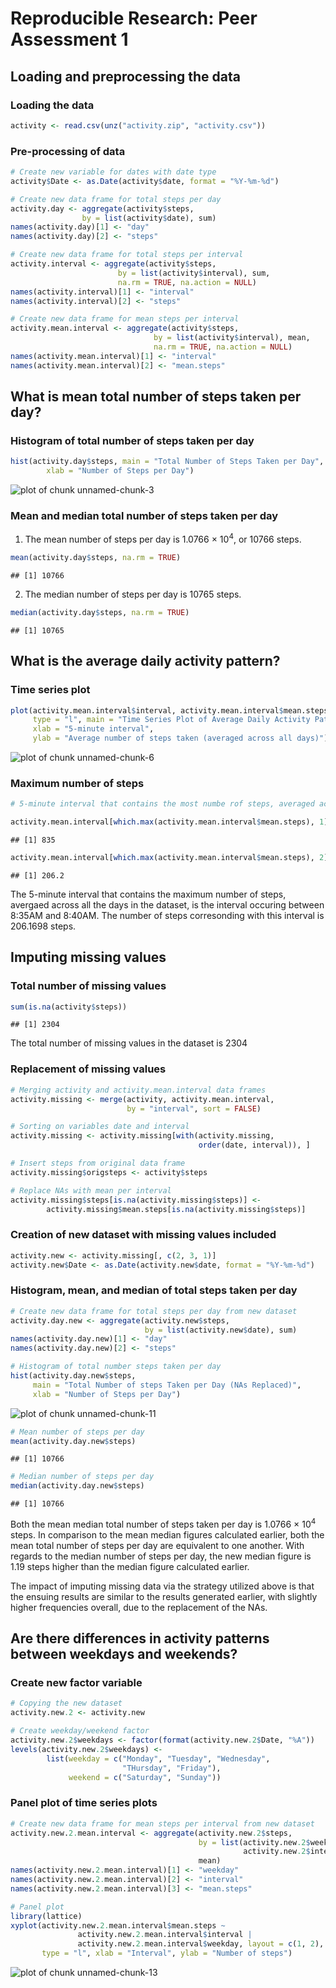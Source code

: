 # Reproducible Research: Peer Assessment 1


## Loading and preprocessing the data

### Loading the data


```r
activity <- read.csv(unz("activity.zip", "activity.csv"))
```

### Pre-processing of data


```r
# Create new variable for dates with date type
activity$Date <- as.Date(activity$date, format = "%Y-%m-%d")

# Create new data frame for total steps per day
activity.day <- aggregate(activity$steps, 
                by = list(activity$date), sum)
names(activity.day)[1] <- "day"
names(activity.day)[2] <- "steps"

# Create new data frame for total steps per interval
activity.interval <- aggregate(activity$steps, 
                        by = list(activity$interval), sum, 
                        na.rm = TRUE, na.action = NULL)
names(activity.interval)[1] <- "interval"
names(activity.interval)[2] <- "steps"

# Create new data frame for mean steps per interval
activity.mean.interval <- aggregate(activity$steps, 
                                by = list(activity$interval), mean, 
                                na.rm = TRUE, na.action = NULL)
names(activity.mean.interval)[1] <- "interval"
names(activity.mean.interval)[2] <- "mean.steps"
```



## What is mean total number of steps taken per day?

### Histogram of total number of steps taken per day


```r
hist(activity.day$steps, main = "Total Number of Steps Taken per Day", 
        xlab = "Number of Steps per Day")
```

![plot of chunk unnamed-chunk-3](figure/unnamed-chunk-3.png) 

### Mean and median total number of steps taken per day

1. The mean number of steps per day is 1.0766 &times; 10<sup>4</sup>, or 10766 steps.


```r
mean(activity.day$steps, na.rm = TRUE)
```

```
## [1] 10766
```

2. The median number of steps per day is 10765 steps.


```r
median(activity.day$steps, na.rm = TRUE)
```

```
## [1] 10765
```



## What is the average daily activity pattern?

### Time series plot


```r
plot(activity.mean.interval$interval, activity.mean.interval$mean.steps, 
     type = "l", main = "Time Series Plot of Average Daily Activity Pattern", 
     xlab = "5-minute interval", 
     ylab = "Average number of steps taken (averaged across all days)")
```

![plot of chunk unnamed-chunk-6](figure/unnamed-chunk-6.png) 

### Maximum number of steps


```r
# 5-minute interval that contains the most numbe rof steps, averaged across all days

activity.mean.interval[which.max(activity.mean.interval$mean.steps), 1]
```

```
## [1] 835
```

```r
activity.mean.interval[which.max(activity.mean.interval$mean.steps), 2]
```

```
## [1] 206.2
```

The 5-minute interval that contains the maximum number of steps, avergaed across all the days in the dataset, is the interval occuring between 8:35AM and 8:40AM. The number of steps corresonding with this interval is 206.1698 steps.



## Imputing missing values

### Total number of missing values


```r
sum(is.na(activity$steps))
```

```
## [1] 2304
```

The total number of missing values in the dataset is 2304

### Replacement of missing values


```r
# Merging activity and activity.mean.interval data frames
activity.missing <- merge(activity, activity.mean.interval, 
                          by = "interval", sort = FALSE)

# Sorting on variables date and interval
activity.missing <- activity.missing[with(activity.missing, 
                                          order(date, interval)), ]

# Insert steps from original data frame
activity.missing$origsteps <- activity$steps

# Replace NAs with mean per interval
activity.missing$steps[is.na(activity.missing$steps)] <- 
        activity.missing$mean.steps[is.na(activity.missing$steps)]
```

### Creation of new dataset with missing values included


```r
activity.new <- activity.missing[, c(2, 3, 1)]
activity.new$Date <- as.Date(activity.new$date, format = "%Y-%m-%d")
```

### Histogram, mean, and median of total steps taken per day


```r
# Create new data frame for total steps per day from new dataset
activity.day.new <- aggregate(activity.new$steps, 
                              by = list(activity.new$date), sum)
names(activity.day.new)[1] <- "day"
names(activity.day.new)[2] <- "steps"

# Histogram of total number steps taken per day
hist(activity.day.new$steps, 
     main = "Total Number of steps Taken per Day (NAs Replaced)", 
     xlab = "Number of Steps per Day")
```

![plot of chunk unnamed-chunk-11](figure/unnamed-chunk-11.png) 

```r
# Mean number of steps per day
mean(activity.day.new$steps)
```

```
## [1] 10766
```

```r
# Median number of steps per day
median(activity.day.new$steps)
```

```
## [1] 10766
```

Both the mean median total number of steps taken per day is 1.0766 &times; 10<sup>4</sup> steps. In comparison to the mean median figures calculated earlier, both the mean total number of steps per day are equivalent to one another. With regards to the median number of steps per day, the new median figure is 1.19 steps higher than the median figure calculated earlier.

The impact of imputing missing data via the strategy utilized above is that the ensuing results are similar to the results generated earlier, with slightly higher frequencies overall, due to the replacement of the NAs.



## Are there differences in activity patterns between weekdays and weekends?

### Create new factor variable


```r
# Copying the new dataset
activity.new.2 <- activity.new

# Create weekday/weekend factor
activity.new.2$weekdays <- factor(format(activity.new.2$Date, "%A"))
levels(activity.new.2$weekdays) <- 
        list(weekday = c("Monday", "Tuesday", "Wednesday", 
                         "THursday", "Friday"), 
             weekend = c("Saturday", "Sunday"))
```

### Panel plot of time series plots


```r
# Create new data frame for mean steps per interval from new dataset
activity.new.2.mean.interval <- aggregate(activity.new.2$steps, 
                                          by = list(activity.new.2$weekdays, 
                                                    activity.new.2$interval), 
                                          mean)
names(activity.new.2.mean.interval)[1] <- "weekday"
names(activity.new.2.mean.interval)[2] <- "interval"
names(activity.new.2.mean.interval)[3] <- "mean.steps"

# Panel plot
library(lattice)
xyplot(activity.new.2.mean.interval$mean.steps ~ 
               activity.new.2.mean.interval$interval | 
               activity.new.2.mean.interval$weekday, layout = c(1, 2), 
       type = "l", xlab = "Interval", ylab = "Number of steps")
```

![plot of chunk unnamed-chunk-13](figure/unnamed-chunk-13.png) 
